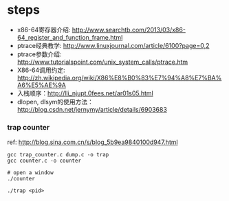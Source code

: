 steps
===============

* x86-64寄存器介绍: <http://www.searchtb.com/2013/03/x86-64_register_and_function_frame.html>
* ptrace经典教学: <http://www.linuxjournal.com/article/6100?page=0,2>
* ptrace参数介绍: <http://www.tutorialspoint.com/unix_system_calls/ptrace.htm>
* X86-64调用约定: <http://zh.wikipedia.org/wiki/X86%E8%B0%83%E7%94%A8%E7%BA%A6%E5%AE%9A>
* 入栈顺序：<http://lli_njupt.0fees.net/ar01s05.html>
* dlopen, dlsym的使用方法：<http://blog.csdn.net/jernymy/article/details/6903683>

### trap counter

ref: <http://blog.sina.com.cn/s/blog_5b9ea9840100d947.html>

	gcc trap_counter.c dump.c -o trap
	gcc counter.c -o counter

	# open a window
	./counter

	./trap <pid>

